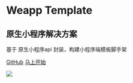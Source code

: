 # Weapp Template

## 原生小程序解决方案

基于 原生小程序api 封装，构建小程序端模板脚手架

[<i class="iconfont icon-github"></i> GitHub](https://xumengqiang.github.io/weapp-template/) [马上开始 <i class="iconfont icon-down"></i>](/README)

<!-- background image -->

![](https://static.youxiubiji.com/uploads/20210827/16300495792233388.jpg)
